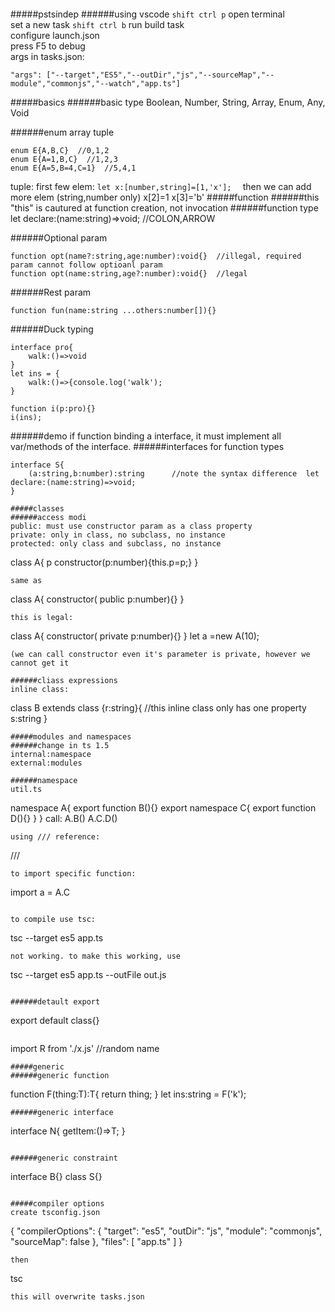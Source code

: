 ####
#####pstsindep
######using vscode
```shift ctrl p``` open terminal  
set a new task ```shift ctrl b```
run build task  
configure launch.json  
press F5 to debug  
args in tasks.json:
```
"args": ["--target","ES5","--outDir","js","--sourceMap","--module","commonjs","--watch","app.ts"]
```
#####basics
######basic type
Boolean, Number, String, Array, Enum, Any, Void

######enum array tuple
```
enum E{A,B,C}  //0,1,2
enum E{A=1,B,C}  //1,2,3
enum E{A=5,B=4,C=1}  //5,4,1
```
tuple: first few elem: ```let x:[number,string]=[1,'x'];  ```
then we can add more elem (string,number only)
x[2]=1
x[3]='b'
#####function
######this
"this" is cautured at function creation, not invocation
######function type
let declare:(name:string)=>void;        //COLON,ARROW

######Optional param
```
function opt(name?:string,age:number):void{}  //illegal, required param cannot follow optioanl param
function opt(name:string,age?:number):void{}  //legal
```

######Rest param
```
function fun(name:string ...others:number[]){}
```

######Duck typing
```
interface pro{
    walk:()=>void
}
let ins = {
    walk:()=>{console.log('walk');
}

function i(p:pro){}
i(ins);
```
######demo
if function binding a interface, it must implement all var/methods of the interface.
######interfaces for function types
```
interface S{
    (a:string,b:number):string      //note the syntax difference  let declare:(name:string)=>void;  
}

#####classes
######access modi
public: must use constructor param as a class property  
private: only in class, no subclass, no instance  
protected: only class and subclass, no instance
```
class A{
    p
    constructor(p:number){this.p=p;}
}
```
same as
```
class A{
    constructor( public p:number){}
}
```
this is legal:
```
class A{
    constructor( private p:number){}
}
let a =new A(10);
```
(we can call constructor even it's parameter is private, however we cannot get it

######cliass expressions
inline class:
```
class B extends class {r:string}{   //this inline class only has one property
    s:string
}
```
#####modules and namespaces
######change in ts 1.5
internal:namespace  
external:modules

######namespace
util.ts
```
namespace A{
    export function B(){}
    export namespace C{
        export function D(){}
    }
}
call:
A.B()
A.C.D()
```
using /// reference:
```
/// <reference path="util.ts" />
```
to import specific function:
```
import a = A.C
```

to compile use tsc:
```
tsc --target es5 app.ts
```
not working. to make this working, use
```
tsc --target es5 app.ts --outFile out.js
```

######detault export
```
export default class{}
```
```
import R from './x.js'    //random name
```
#####generic
######generic function
```
function F<T>(thing:T):T{
    return thing;
}
let ins:string = F<string>('k');
```
######generic interface
```
interface N<T>{
    getItem:()=>T;
}
```

######generic constraint
```
interface B{}
class S<T extends B>{}
```

#####compiler options
create tsconfig.json
```
{
    "compilerOptions": {
        "target": "es5",
        "outDir": "js",
        "module": "commonjs",
        "sourceMap": false
    },
    "files": [
        "app.ts"
    ]
}
```
then
```
tsc
```
this will overwrite tasks.json